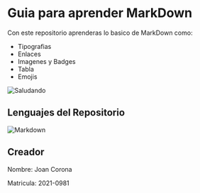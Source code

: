 # Guia para aprender MarkDown
Con este repositorio aprenderas lo basico de MarkDown como:
* Tipografias
* Enlaces
* Imagenes y Badges
* Tabla
* Emojis

![Saludando](https://media.tenor.com/Aujc9Y0s2tkAAAAC/saludo-hola.gif "Saludos desde MarkDown")


## Lenguajes del Repositorio
![Markdown](https://img.shields.io/badge/Markdown-000000?style=for-the-badge&logo=markdown&logoColor=white)

## Creador

Nombre: Joan Corona

Matricula: 2021-0981


